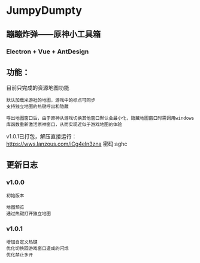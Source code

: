 # JumpyDumpty  

## 蹦蹦炸弹——原神小工具箱

### Electron + Vue + AntDesign

## 功能：  
目前只完成的资源地图功能

    默认加载米游社的地图，游戏中的标点可同步
    支持独立地图的热键呼出和隐藏

    呼出地图窗口后，由于原神从游戏切换其他窗口默认会最小化，隐藏地图窗口时需调用windows库函数重新激活原神窗口，从而实现近似于游戏地图的体验

v1.0.1已打包，解压直接运行：  
https://wws.lanzous.com/iCg4eln3zna
密码:aghc

## 更新日志  
### v1.0.0
    初始版本  

    地图预览
    通过热键打开独立地图  

### v1.0.1
    增加自定义热键
    优化切换回游戏窗口造成的闪烁
    优化禁止多开